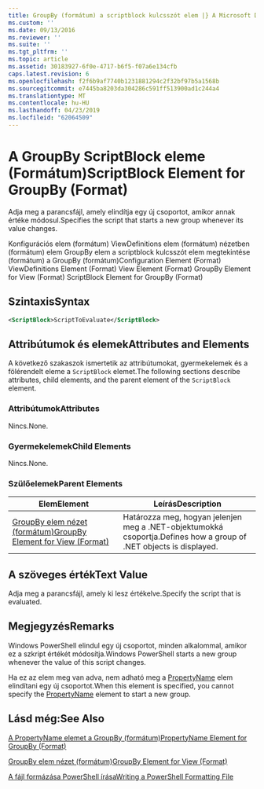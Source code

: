 ```yaml
---
title: GroupBy (formátum) a scriptblock kulcsszót elem |} A Microsoft Docs
ms.custom: ''
ms.date: 09/13/2016
ms.reviewer: ''
ms.suite: ''
ms.tgt_pltfrm: ''
ms.topic: article
ms.assetid: 30183927-6f0e-4717-b6f5-f07a6e134cfb
caps.latest.revision: 6
ms.openlocfilehash: f2f6b9af7740b1231881294c2f32bf97b5a1568b
ms.sourcegitcommit: e7445ba8203da304286c591ff513900ad1c244a4
ms.translationtype: MT
ms.contentlocale: hu-HU
ms.lasthandoff: 04/23/2019
ms.locfileid: "62064509"
---
```

# <a name="scriptblock-element-for-groupby-format"></a><span data-ttu-id="eb024-102">A GroupBy ScriptBlock eleme (Formátum)</span><span class="sxs-lookup"><span data-stu-id="eb024-102">ScriptBlock Element for GroupBy (Format)</span></span>

<span data-ttu-id="eb024-103">Adja meg a parancsfájl, amely elindítja egy új csoportot, amikor annak értéke módosul.</span><span class="sxs-lookup"><span data-stu-id="eb024-103">Specifies the script that starts a new group whenever its value changes.</span></span>

<span data-ttu-id="eb024-104">Konfigurációs elem (formátum) ViewDefinitions elem (formátum) nézetben (formátum) elem GroupBy elem a scriptblock kulcsszót elem megtekintése (formátum) a GroupBy (formátum)</span><span class="sxs-lookup"><span data-stu-id="eb024-104">Configuration Element (Format) ViewDefinitions Element (Format) View Element (Format) GroupBy Element for View (Format) ScriptBlock Element for GroupBy (Format)</span></span>

## <a name="syntax"></a><span data-ttu-id="eb024-105">Szintaxis</span><span class="sxs-lookup"><span data-stu-id="eb024-105">Syntax</span></span>

```xml
<ScriptBlock>ScriptToEvaluate</ScriptBlock>
```

## <a name="attributes-and-elements"></a><span data-ttu-id="eb024-106">Attribútumok és elemek</span><span class="sxs-lookup"><span data-stu-id="eb024-106">Attributes and Elements</span></span>

<span data-ttu-id="eb024-107">A következő szakaszok ismertetik az attribútumokat, gyermekelemek és a fölérendelt eleme a `ScriptBlock` elemet.</span><span class="sxs-lookup"><span data-stu-id="eb024-107">The following sections describe attributes, child elements, and the parent element of the `ScriptBlock` element.</span></span>

### <a name="attributes"></a><span data-ttu-id="eb024-108">Attribútumok</span><span class="sxs-lookup"><span data-stu-id="eb024-108">Attributes</span></span>

<span data-ttu-id="eb024-109">Nincs.</span><span class="sxs-lookup"><span data-stu-id="eb024-109">None.</span></span>

### <a name="child-elements"></a><span data-ttu-id="eb024-110">Gyermekelemek</span><span class="sxs-lookup"><span data-stu-id="eb024-110">Child Elements</span></span>

<span data-ttu-id="eb024-111">Nincs.</span><span class="sxs-lookup"><span data-stu-id="eb024-111">None.</span></span>

### <a name="parent-elements"></a><span data-ttu-id="eb024-112">Szülőelemek</span><span class="sxs-lookup"><span data-stu-id="eb024-112">Parent Elements</span></span>

|<span data-ttu-id="eb024-113">Elem</span><span class="sxs-lookup"><span data-stu-id="eb024-113">Element</span></span>|<span data-ttu-id="eb024-114">Leírás</span><span class="sxs-lookup"><span data-stu-id="eb024-114">Description</span></span>|
|-------------|-----------------|
|[<span data-ttu-id="eb024-115">GroupBy elem nézet (formátum)</span><span class="sxs-lookup"><span data-stu-id="eb024-115">GroupBy Element for View (Format)</span></span>](./groupby-element-for-view-format.md)|<span data-ttu-id="eb024-116">Határozza meg, hogyan jelenjen meg a .NET-objektumokká csoportja.</span><span class="sxs-lookup"><span data-stu-id="eb024-116">Defines how a group of .NET objects is displayed.</span></span>|

## <a name="text-value"></a><span data-ttu-id="eb024-117">A szöveges érték</span><span class="sxs-lookup"><span data-stu-id="eb024-117">Text Value</span></span>

<span data-ttu-id="eb024-118">Adja meg a parancsfájl, amely ki lesz értékelve.</span><span class="sxs-lookup"><span data-stu-id="eb024-118">Specify the script that is evaluated.</span></span>

## <a name="remarks"></a><span data-ttu-id="eb024-119">Megjegyzés</span><span class="sxs-lookup"><span data-stu-id="eb024-119">Remarks</span></span>

<span data-ttu-id="eb024-120">Windows PowerShell elindul egy új csoportot, minden alkalommal, amikor ez a szkript értékét módosítja.</span><span class="sxs-lookup"><span data-stu-id="eb024-120">Windows PowerShell starts a new group whenever the value of this script changes.</span></span>

<span data-ttu-id="eb024-121">Ha ez az elem meg van adva, nem adható meg a [PropertyName](http://msdn.microsoft.com/en-us/396dede0-039a-4a87-a5ef-3ecabb729676) elem elindítani egy új csoportot.</span><span class="sxs-lookup"><span data-stu-id="eb024-121">When this element is specified, you cannot specify the [PropertyName](http://msdn.microsoft.com/en-us/396dede0-039a-4a87-a5ef-3ecabb729676) element to start a new group.</span></span>

## <a name="see-also"></a><span data-ttu-id="eb024-122">Lásd még:</span><span class="sxs-lookup"><span data-stu-id="eb024-122">See Also</span></span>

[<span data-ttu-id="eb024-123">A PropertyName elemet a GroupBy (formátum)</span><span class="sxs-lookup"><span data-stu-id="eb024-123">PropertyName Element for GroupBy (Format)</span></span>](./propertyname-element-for-groupby-format.md)

[<span data-ttu-id="eb024-124">GroupBy elem nézet (formátum)</span><span class="sxs-lookup"><span data-stu-id="eb024-124">GroupBy Element for View (Format)</span></span>](./groupby-element-for-view-format.md)

[<span data-ttu-id="eb024-125">A fájl formázása PowerShell írása</span><span class="sxs-lookup"><span data-stu-id="eb024-125">Writing a PowerShell Formatting File</span></span>](./writing-a-powershell-formatting-file.md)
